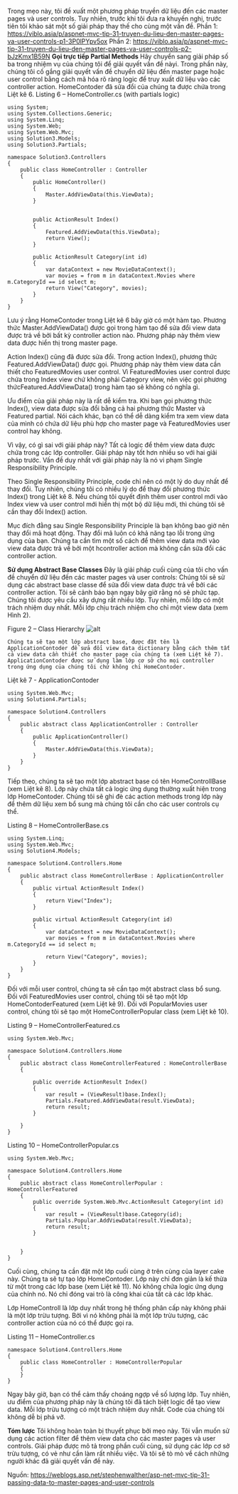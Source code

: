 Trong mẹo này, tôi đề xuất một phương pháp truyền dữ liệu đến các master pages và user controls. Tuy nhiên, trước khi tôi đưa ra khuyến nghị, trước tiên tôi khảo sát một số giải pháp thay thế cho cùng một vấn đề.
Phần 1: https://viblo.asia/p/aspnet-mvc-tip-31-truyen-du-lieu-den-master-pages-va-user-controls-p1-3P0lPYpv5ox
Phần 2: https://viblo.asia/p/aspnet-mvc-tip-31-truyen-du-lieu-den-master-pages-va-user-controls-p2-bJzKmx1B59N
**Gọi trực tiếp Partial Methods**
Hãy chuyển sang giải pháp số ba trong nhiệm vụ của chúng tôi để giải quyết vấn đề nàyi. Trong phần này, chúng tôi cố gắng giải quyết vấn đề chuyển dữ liệu đến master page hoặc user control bằng cách mã hóa rõ ràng logic để truy xuất dữ liệu vào các controller action. HomeContoder đã sửa đổi của chúng ta được chứa trong Liệt kê 6.
Listing 6 – HomeController.cs (with partials logic)

```
using System;
using System.Collections.Generic;
using System.Linq;
using System.Web;
using System.Web.Mvc;
using Solution3.Models;
using Solution3.Partials;

namespace Solution3.Controllers
{
    public class HomeController : Controller
    {
        public HomeController()
        {
            Master.AddViewData(this.ViewData);
        }


        public ActionResult Index()
        {
            Featured.AddViewData(this.ViewData);
            return View();
        }

        public ActionResult Category(int id)
        {
            var dataContext = new MovieDataContext();
            var movies = from m in dataContext.Movies where m.CategoryId == id select m;
            return View("Category", movies);
        }
    }
}
```

Lưu ý rằng HomeContoder trong Liệt kê 6 bây giờ có một hàm tạo. Phương thức Master.AddViewData() được gọi trong hàm tạo để sửa đổi view data được trả về bởi bất kỳ controller action nào. Phương pháp này thêm view data được hiển thị trong master page.

Action  Index() cũng đã được sửa đổi. Trong action Index(), phương thức Featured.AddViewData() được gọi. Phương pháp này thêm view data cần thiết cho FeaturedMovies user control. Vì FeaturedMovies user control được chứa trong Index view chứ không phải Category view, nên việc gọi phương thứcFeatured.AddViewData() trong hàm tạo sẽ không có nghĩa gì.

Ưu điểm của giải pháp này là rất dễ kiểm tra. Khi bạn gọi phương thức Index(), view data được sửa đổi bằng cả hai phương thức Master  và Featured partial. Nói cách khác, bạn có thể dễ dàng kiểm tra xem view data của mình có chứa dữ liệu phù hợp cho master page và FeaturedMovies user control hay không.

Vì vậy, có gì sai với giải pháp này? Tất cả logic để thêm view data được chứa trong các lớp controller. Giải pháp này tốt hơn nhiều so với hai giải pháp trước. Vấn đề duy nhất với giải pháp này là nó vi phạm Single Responsibility Principle.

Theo Single Responsibility Principle, code chỉ nên có một lý do duy nhất để thay đổi. Tuy nhiên, chúng tôi có nhiều lý do để thay đổi phương thức Index() trong Liệt kê 8. Nếu chúng tôi quyết định thêm user control mới vào Index view và user control mới hiển thị một bộ dữ liệu mới, thì chúng tôi sẽ cần thay đổi Index() action.

Mục đích đằng sau Single Responsibility Principle là bạn không bao giờ nên thay đổi mã hoạt động. Thay đổi mã luôn có khả năng tạo lỗi trong ứng dụng của bạn. Chúng ta cần tìm một số cách để thêm view data mới vào view data được trả về bởi một hcontroller action mà không cần sửa đổi các controller action.

**Sử dụng Abstract Base Classes**
Đây là giải pháp cuối cùng của tôi cho vấn đề chuyển dữ liệu đến các master pages và user controls: Chúng tôi sẽ sử dụng các abstract base classe để sửa đổi view data được trả về bởi các controller action. Tôi sẽ cảnh báo bạn ngay bây giờ rằng nó sẽ phức tạp. Chúng tôi được yêu cầu xây dựng rất nhiều lớp. Tuy nhiên, mỗi lớp có một trách nhiệm duy nhất. Mỗi lớp chịu trách nhiệm cho chỉ một view data (xem Hình 2).

Figure 2 – Class Hierarchy
	![alt](https://aspblogs.blob.core.windows.net/media/stephenwalther/WindowsLiveWriter/ASP.NETMVCTip31PassingDatatoMasterPagesa_97A8/clip_image004_thumb.jpg)
    
    Chúng ta sẽ tạo một lớp abstract base, được đặt tên là ApplicationContoder để sửa đổi view data dictionary bằng cách thêm tất cả view data cần thiết cho master page của chúng ta (xem Liệt kê 7). ApplicationContoder được sử dụng làm lớp cơ sở cho mọi controller  trong ứng dụng của chúng tôi chứ không chỉ HomeContoder.

Liệt kê 7 - ApplicationContoder

```
using System.Web.Mvc;
using Solution4.Partials;

namespace Solution4.Controllers
{
    public abstract class ApplicationController : Controller
    {
        public ApplicationController()
        {
            Master.AddViewData(this.ViewData);
        }
    }
}
```
Tiếp theo, chúng ta sẽ tạo một lớp abstract base có tên HomeControllBase (xem Liệt kê 8). Lớp này chứa tất cả logic ứng dụng thường xuất hiện trong lớp HomeContoder. Chúng tôi sẽ ghi đè các action methods trong lớp này để thêm dữ liệu xem bổ sung mà chúng tôi cần cho các  user controls cụ thể.

Listing 8 – HomeControllerBase.cs

```
using System.Linq;
using System.Web.Mvc;
using Solution4.Models;

namespace Solution4.Controllers.Home
{
    public abstract class HomeControllerBase : ApplicationController
    {
        public virtual ActionResult Index()
        {
            return View("Index");
        }

        public virtual ActionResult Category(int id)
        {
            var dataContext = new MovieDataContext();
            var movies = from m in dataContext.Movies where m.CategoryId == id select m;
            
            return View("Category", movies);
        }
    }
}
```

Đối với mỗi user control, chúng ta sẽ cần tạo một abstract class bổ sung. Đối với FeaturedMovies user control, chúng tôi sẽ tạo một lớp HomeContoderFeatured (xem Liệt kê 9). Đối với PopularMovies user control, chúng tôi sẽ tạo một HomeControllerPopular class (xem Liệt kê 10).

Listing 9 – HomeControllerFeatured.cs

```
using System.Web.Mvc;

namespace Solution4.Controllers.Home
{
    public abstract class HomeControllerFeatured : HomeControllerBase
    {

        public override ActionResult Index()
        {
            var result = (ViewResult)base.Index();
            Partials.Featured.AddViewData(result.ViewData);
            return result;
        }
    
    }
}
```
Listing 10 – HomeControllerPopular.cs

```
using System.Web.Mvc;

namespace Solution4.Controllers.Home
{
    public abstract class HomeControllerPopular : HomeControllerFeatured
    {
        public override System.Web.Mvc.ActionResult Category(int id)
        {
            var result = (ViewResult)base.Category(id);
            Partials.Popular.AddViewData(result.ViewData);
            return result;
        }


    }
}
```
Cuối cùng, chúng ta cần đặt một lớp cuối cùng ở trên cùng của layer cake này. Chúng ta sẽ tự tạo lớp HomeContoder. Lớp này chỉ đơn giản là kế thừa từ một trong các lớp base (xem Liệt kê 11). Nó không chứa logic ứng dụng của chính nó. Nó chỉ đóng vai trò là công khai của tất cả các lớp khác.

Lớp HomeControll là lớp duy nhất trong hệ thống phân cấp này không phải là một lớp trừu tượng. Bởi vì nó không phải là một lớp trừu tượng, các controller action của nó có thể được gọi ra.

Listing 11 – HomeController.cs

```
namespace Solution4.Controllers.Home
{
    public class HomeController : HomeControllerPopular
    {
    }
}
```

Ngay bây giờ, bạn có thể cảm thấy choáng ngợp về số lượng lớp. Tuy nhiên, ưu điểm của phương pháp này là chúng tôi đã tách biệt logic để tạo view data. Mỗi lớp trừu tượng có một trách nhiệm duy nhất. Code của chúng tôi không dễ bị phá vỡ.

**Tóm lược**
Tôi không hoàn toàn bị thuyết phục bởi mẹo này. Tôi vẫn muốn sử dụng các action filter để thêm view data cho các master pages và user controls. Giải pháp được mô tả trong phần cuối cùng, sử dụng các lớp cơ sở trừu tượng, có vẻ như cần làm rất nhiều việc. Và tôi sẽ tò mò về cách những người khác đã giải quyết vấn đề này.

Nguồn: https://weblogs.asp.net/stephenwalther/asp-net-mvc-tip-31-passing-data-to-master-pages-and-user-controls